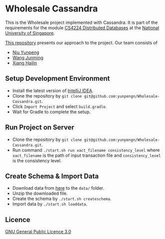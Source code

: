 # Wholesale Cassandra

This is the Wholesale project implemented with Cassandra. It is part of the requirements for the module [CS4224 Distributed Databases](https://nusmods.com/modules/CS4224/distributed-databases) at the [National University of Singapore](http://www.nus.edu.sg).

[This repository](https://github.com/yunpengn/Wholesale-Cassandra) presents our approach to the project. Our team consists of

- [Niu Yunpeng](https://github.com/yunpengn)
- [Wang Junming](https://github.com/junming403)
- [Xiang Hailin](https://github.com/Hailinx)

## Setup Development Environment

- Install the latest version of [IntelliJ IDEA](https://www.jetbrains.com/idea/).
- Clone the repository by `git clone git@github.com:yunpengn/Wholesale-Cassandra.git`.
- Click `Import Project` and select `build.gradle`.
- Wait for Gradle to complete the setup.

## Run Project on Server

- Clone the repository by `git clone git@github.com:yunpengn/Wholesale-Cassandra.git`.
- Run command `./start.sh run xact_filename consistency_level` where `xact_filename` is the path of input transaction file and `consistency_level` is the consistency level.

## Create Schema & Import Data

- Download data from [here](https://www.comp.nus.edu.sg/~cs4224/project-files.zip) to the `data/` folder.
- Unzip the downloaded file.
- Create the schema by `./start.sh createschema`.
- Import data by `./start.sh loaddata`.

## Licence

[GNU General Public Licence 3.0](LICENSE)
